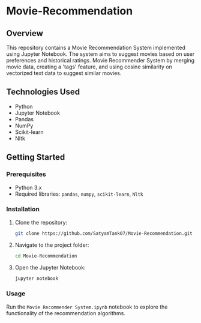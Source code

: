 ﻿# Movie-Recommendation

## Overview
This repository contains a Movie Recommendation System implemented using Jupyter Notebook. The system aims to suggest movies based on user preferences and historical ratings. Movie Recommender System by merging movie data, creating a 'tags' feature, and using cosine similarity on vectorized text data to suggest similar movies.

## Technologies Used
- Python
- Jupyter Notebook
- Pandas
- NumPy
- Scikit-learn
- Nltk

## Getting Started

### Prerequisites
- Python 3.x
- Required libraries: `pandas`, `numpy`, `scikit-learn`, `Nltk`

### Installation
1. Clone the repository:
   ```bash
   git clone https://github.com/SatyamTank07/Movie-Recommendation.git

2. Navigate to the project folder:
    ```bash
    cd Movie-Recommendation

3. Open the Jupyter Notebook:
    ```bash
    jupyter notebook

### Usage  
Run the `Movie Recommender System.ipynb` notebook to explore the functionality of the recommendation algorithms.
